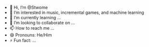 - 👋 Hi, I’m @Stwome
- 👀 I’m interested in music, incremental games, and machine learning
- 🌱 I’m currently learning ...
- 💞️ I’m looking to collaborate on ...
- 📫 How to reach me ...
- 😄 Pronouns: He/Him
- ⚡ Fun fact: ...

<!---
Stwome/Stwome is a ✨ special ✨ repository because its `README.md` (this file) appears on your GitHub profile.
You can click the Preview link to take a look at your changes.
--->
